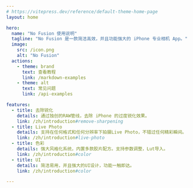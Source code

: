 ```yaml
---
# https://vitepress.dev/reference/default-theme-home-page
layout: home

hero:
  name: "No Fusion 使用说明"
  tagline: "No Fusion 是一款简洁高效，并且功能强大的 iPhone 专业相机 App。"
  image:
    src: /icon.png
    alt: "No Fusion"
  actions:
    - theme: brand
      text: 查看教程
      link: /markdown-examples
    - theme: alt
      text: 常见问题
      link: /api-examples

features:
  - title: 去除锐化
    details: 通过独创的RAW管线，去除 iPhone 的过度锐化效果。
    link: /zh/introduction#remove-sharpening
  - title: Live Photo
    details: 支持在任何格式和任何分辨率下拍摄Live Photo，不错过任何精彩瞬间。
    link: /zh/introduction#live-photo
  - title: 色彩
    details: 强大风格化系统，内置多款胶片配方。支持参数调整，Lut导入。
    link: /zh/introduction#color
  - title: UI
    details: 简洁易用，并且强大的UI设计，功能一触即达。
    link: /zh/introduction#color

---
```


